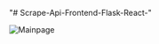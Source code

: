 "# Scrape-Api-Frontend-Flask-React-" 


![Mainpage](https://user-images.githubusercontent.com/58267437/130331914-f077e56e-e523-4701-930a-cc5c076764c2.png)



